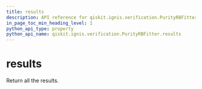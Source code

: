 ```yaml
---
title: results
description: API reference for qiskit.ignis.verification.PurityRBFitter.results
in_page_toc_min_heading_level: 1
python_api_type: property
python_api_name: qiskit.ignis.verification.PurityRBFitter.results
---
```


# results

Return all the results.

